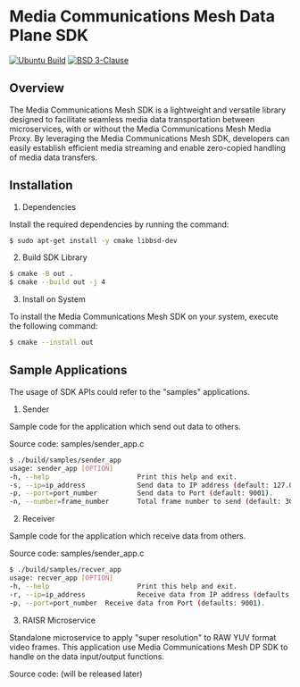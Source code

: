 # Media Communications Mesh Data Plane SDK

[![Ubuntu Build](https://github.com/OpenVisualCloud/Media-Communications-Mesh/actions/workflows/ubuntu-build.yml/badge.svg)](https://github.com/OpenVisualCloud/Media-Communications-Mesh/actions/workflows/ubuntu-build.yml)
[![BSD 3-Clause][license-img]][license]

## Overview

The Media Communications Mesh SDK is a lightweight and versatile library designed to facilitate seamless media data transportation between microservices, with or without the Media Communications Mesh Media Proxy. By leveraging the Media Communications Mesh SDK, developers can easily establish efficient media streaming and enable zero-copied handling of media data transfers.

## Installation

1. Dependencies

Install the required dependencies by running the command:

```bash
$ sudo apt-get install -y cmake libbsd-dev
```

2. Build SDK Library

```bash
$ cmake -B out .
$ cmake --build out -j 4
```

3. Install on System

To install the Media Communications Mesh SDK on your system, execute the following command:

```bash
$ cmake --install out
```

## Sample Applications

The usage of SDK APIs could refer to the "samples" applications.

1. Sender

Sample code for the application which send out data to others.

Source code: samples/sender_app.c
```bash
$ ./build/samples/sender_app
usage: sender_app [OPTION]
-h, --help                      Print this help and exit.
-s, --ip=ip_address             Send data to IP address (default: 127.0.0.1).
-p, --port=port_number          Send data to Port (default: 9001).
-n, --number=frame_number       Total frame number to send (default: 300).
```

2. Receiver

Sample code for the application which receive data from others.

Source code: samples/sender_app.c
```bash
$ ./build/samples/recver_app
usage: recver_app [OPTION]
-h, --help                      Print this help and exit.
-r, --ip=ip_address             Receive data from IP address (defaults: 127.0.0.1).
-p, --port=port_number  Receive data from Port (defaults: 9001).
```

3. RAISR Microservice

Standalone microservice to apply "super resolution" to RAW YUV format video frames.
This application use Media Communications Mesh DP SDK to handle on the data input/output functions.

Source code: (will be released later)

<!-- References -->
[license-img]: https://img.shields.io/badge/License-BSD_3--Clause-blue.svg
[license]: https://opensource.org/license/bsd-3-clause
